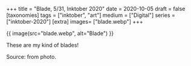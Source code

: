 +++
title = "Blade, 5/31, Inktober 2020"
date = 2020-10-05
draft =  false
[taxonomies]
tags = ["inktober", "art"]
medium = ["Digital"]
series = ["inktober-2020"]
[extra]
images= ["blade.webp"]
+++

{{ image(src="blade.webp", alt="Blade") }}

These are my kind of blades!

Source: from photo.
